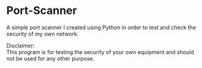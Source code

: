 # Port-Scanner
A simple port scanner I created using Python in order to test and check the security of my own network.

Disclaimer:  
This program is for testing the security of your own equipment and should not be used for any other purpose.
